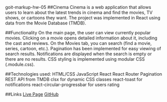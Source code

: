 goit-markup-hw-05
##Cinema
Cinema is a web application that allows users to learn about the latest trends in cinema and find the movies, TV shows, or cartoons they want. The project was implemented in React using data from the Movie Database (TMDB).

##Functionality
On the main page, the user can view currently popular movies.
Clicking on a movie opens detailed information about it, including the cast and reviews.
On the Movies tab, you can search (find a movie, series, cartoon, etc.).
Pagination has been implemented for easy viewing of search results.
Notifications are displayed when the search is empty or there are no results.
CSS styling is implemented using modular CSS (.module.css).

##Technologies used:
HTML/CSS
JavaScript
React
React
Router
Pagination
REST API from TMDB
clsx for dynamic CSS classes
react-toast for notifications
react-circular-progressbar for users rating

##Links
[Live Page](https://goit-react-hw-05-eight-mu.vercel.app/)
[GitHub](https://github.com/peychma/goit-markup-hw-05)
